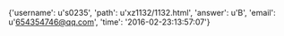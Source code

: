 {'username': u's0235', 'path': u'xz1132/1132.html', 'answer': u'B', 'email': u'654354746@qq.com', 'time': '2016-02-23:13:57:07'}